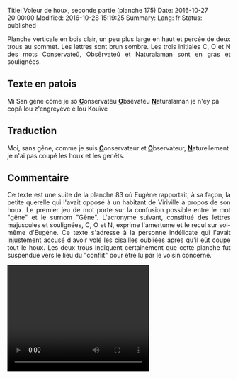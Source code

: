 Title: Voleur de houx, seconde partie (planche 175)
Date: 2016-10-27 20:00:00
Modified: 2016-10-28 15:19:25
Summary: 
Lang: fr
Status: published

<p style="text-align:justify;">Planche verticale en bois clair, un peu plus large en haut et percée de deux trous au sommet. Les lettres sont brun sombre. Les trois initiales C, O et N des mots Conservateû, Obsêrvateû et Naturalaman sont en gras et soulignées.</p>
<figure class="image-block" style="float: right;">
  <img alt="" src="{static}/images/planche_175.png">
  <figcaption style="max-width: 217px"></figcaption>
</figure>


## Texte en patois
Mi San gène côme je sô <u>**C**</u>onservatêu <u>**O**</u>bsêvatêu <u>**N**</u>aturalaman  je n'ey pâ copâ lou z'engreyéve é lou Kouïve

## Traduction
Moi, sans gêne, comme je suis <u>**C**</u>onservateur et <u>**O**</u>bservateur, <u>**N**</u>aturellement je n'ai pas coupé les houx et les genêts.


## Commentaire
<p style="text-align:justify;">Ce texte est une suite de la planche 83 où Eugène rapportait, à sa façon, la petite querelle qui l'avait opposé à un habitant de Viriville à propos de son houx. Le premier jeu de mot porte sur la confusion possible entre le mot "gêne" et le surnom "Gène".
L'acronyme suivant, constitué des lettres majuscules et soulignées, C, O et N, exprime l'amertume et le recul sur soi-même d'Eugène. Ce texte s'adresse à la personne indélicate qui l'avait injustement accusé d'avoir volé les cisailles oubliées après qu'il eût coupé tout le houx. Les deux trous indiquent certainement que cette planche fut suspendue vers le lieu du "conflit" pour être lu par le voisin concerné.</p>

<video width="320" height="240" controls>
  <source src="https://d1njpgd0ygatdn.cloudfront.net/video_175.mp4" type="video/mp4">
</video>
